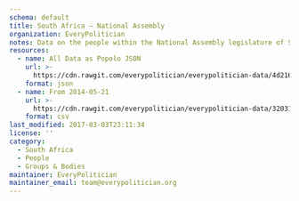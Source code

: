 ```yaml
---
schema: default
title: South Africa — National Assembly
organization: EveryPolitician
notes: Data on the people within the National Assembly legislature of South Africa.
resources:
  - name: All Data as Popolo JSON
    url: >-
      https://cdn.rawgit.com/everypolitician/everypolitician-data/4d2164b76a702b8e1ae1a65d0a1b2c6e765247fc/data/South_Africa/Assembly/ep-popolo-v1.0.json
    format: json
  - name: From 2014-05-21
    url: >-
      https://cdn.rawgit.com/everypolitician/everypolitician-data/32031bfe0be08fc8e4b15665e6da5dc2e40c7eba/data/South_Africa/Assembly/term-26.csv
    format: csv
last_modified: 2017-03-03T23:11:34
license: ''
category:
  - South Africa
  - People
  - Groups & Bodies
maintainer: EveryPolitician
maintainer_email: team@everypolitician.org
---
```

